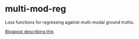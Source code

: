 # multi-mod-reg
Loss functions for regressing against multi-modal ground truths.

[Blogpost describing this](https://jkvt2.github.io/deeplearning/2020/06/25/multi-mod-reg.html)
